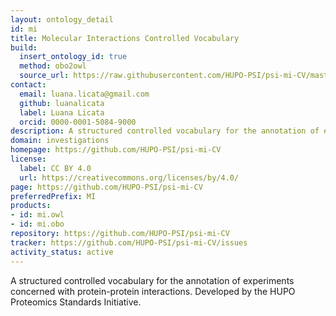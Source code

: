 ```yaml
---
layout: ontology_detail
id: mi
title: Molecular Interactions Controlled Vocabulary
build:
  insert_ontology_id: true
  method: obo2owl
  source_url: https://raw.githubusercontent.com/HUPO-PSI/psi-mi-CV/master/psi-mi.obo
contact:
  email: luana.licata@gmail.com
  github: luanalicata
  label: Luana Licata
  orcid: 0000-0001-5084-9000
description: A structured controlled vocabulary for the annotation of experiments concerned with protein-protein interactions.
domain: investigations
homepage: https://github.com/HUPO-PSI/psi-mi-CV
license:
  label: CC BY 4.0
  url: https://creativecommons.org/licenses/by/4.0/
page: https://github.com/HUPO-PSI/psi-mi-CV
preferredPrefix: MI
products:
- id: mi.owl
- id: mi.obo
repository: https://github.com/HUPO-PSI/psi-mi-CV
tracker: https://github.com/HUPO-PSI/psi-mi-CV/issues
activity_status: active
---
```


A structured controlled vocabulary for the annotation of experiments concerned with protein-protein interactions. Developed by the HUPO Proteomics Standards Initiative.
